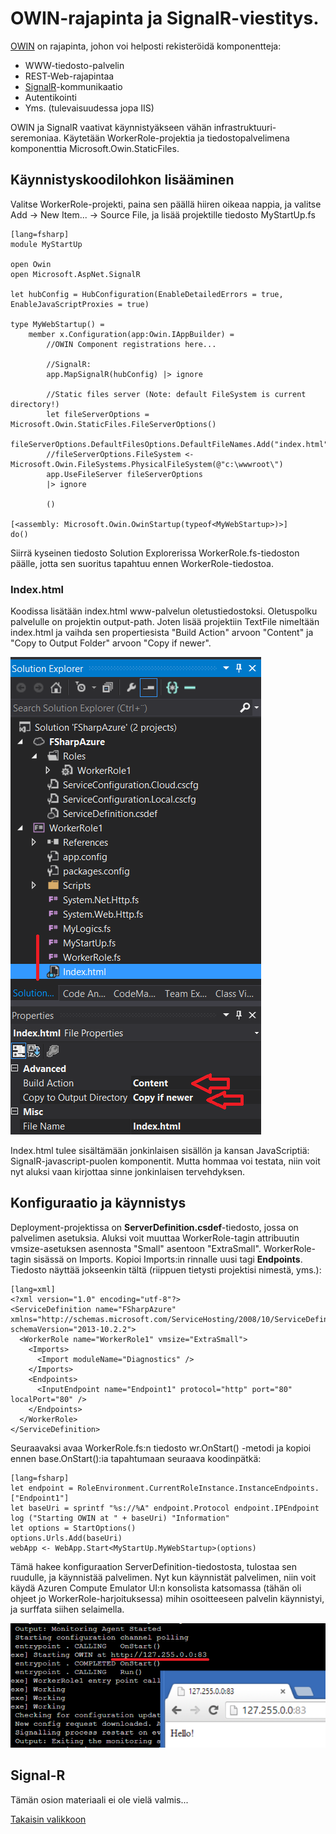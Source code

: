 
# OWIN-rajapinta ja SignalR-viestitys. #

[OWIN](http://owin.org/) on rajapinta, johon voi helposti rekisteröidä komponentteja:

- WWW-tiedosto-palvelin
- REST-Web-rajapintaa 
- [SignalR](http://signalr.net/)-kommunikaatio
- Autentikointi
- Yms. (tulevaisuudessa jopa IIS)


OWIN ja SignalR vaativat käynnistyäkseen vähän infrastruktuuri-seremoniaa. 
Käytetään WorkerRole-projektia ja tiedostopalvelimena komponenttia Microsoft.Owin.StaticFiles.

## Käynnistyskoodilohkon lisääminen ##

Valitse WorkerRole-projekti, paina sen päällä hiiren oikeaa nappia, ja valitse Add -> New Item... -> Source File, ja lisää projektille tiedosto MyStartUp.fs

	[lang=fsharp]
    module MyStartUp

    open Owin
    open Microsoft.AspNet.SignalR

    let hubConfig = HubConfiguration(EnableDetailedErrors = true, EnableJavaScriptProxies = true)

    type MyWebStartup() =
        member x.Configuration(app:Owin.IAppBuilder) =
            //OWIN Component registrations here...

            //SignalR:
            app.MapSignalR(hubConfig) |> ignore            

            //Static files server (Note: default FileSystem is current directory!)
            let fileServerOptions = Microsoft.Owin.StaticFiles.FileServerOptions()
            fileServerOptions.DefaultFilesOptions.DefaultFileNames.Add("index.html")
            //fileServerOptions.FileSystem <- Microsoft.Owin.FileSystems.PhysicalFileSystem(@"c:\wwwroot\")
            app.UseFileServer fileServerOptions
            |> ignore

            ()

    [<assembly: Microsoft.Owin.OwinStartup(typeof<MyWebStartup>)>]
    do()

Siirrä kyseinen tiedosto Solution Explorerissa WorkerRole.fs-tiedoston päälle, jotta sen suoritus tapahtuu ennen WorkerRole-tiedostoa.

### Index.html ###

Koodissa lisätään index.html www-palvelun oletustiedostoksi.
Oletuspolku palvelulle on projektin output-path. Joten lisää projektiin TextFile nimeltään index.html ja vaihda sen propertiesista "Build Action" arvoon "Content" ja "Copy to Output Folder" arvoon "Copy if newer".

![](1-SolutionExplorer.png)

Index.html tulee sisältämään jonkinlaisen sisällön ja kansan JavaScriptiä: SignalR-javascript-puolen komponentit. Mutta hommaa voi testata, niin voit nyt aluksi vaan kirjottaa sinne jonkinlaisen tervehdyksen.
 

## Konfiguraatio ja käynnistys ##

Deployment-projektissa on **ServerDefinition.csdef**-tiedosto, jossa on palvelimen asetuksia. Aluksi voit muuttaa WorkerRole-tagin attribuutin vmsize-asetuksen asennosta "Small" asentoon "ExtraSmall". WorkerRole-tagin sisässä on Imports. Kopioi Imports:in rinnalle uusi tagi **Endpoints**. Tiedosto näyttää jokseenkin tältä (riippuen tietysti projektisi nimestä, yms.):

	[lang=xml]
	<?xml version="1.0" encoding="utf-8"?>
	<ServiceDefinition name="FSharpAzure"
	xmlns="http://schemas.microsoft.com/ServiceHosting/2008/10/ServiceDefinition" schemaVersion="2013-10.2.2">
	  <WorkerRole name="WorkerRole1" vmsize="ExtraSmall">
	    <Imports>
	      <Import moduleName="Diagnostics" />
	    </Imports>
	    <Endpoints>
	      <InputEndpoint name="Endpoint1" protocol="http" port="80" localPort="80" />
	    </Endpoints>
	  </WorkerRole>
	</ServiceDefinition>

Seuraavaksi avaa WorkerRole.fs:n tiedosto wr.OnStart() -metodi ja kopioi ennen base.OnStart():ia tapahtumaan seuraava koodinpätkä:

	[lang=fsharp]
    let endpoint = RoleEnvironment.CurrentRoleInstance.InstanceEndpoints.["Endpoint1"]
    let baseUri = sprintf "%s://%A" endpoint.Protocol endpoint.IPEndpoint
    log ("Starting OWIN at " + baseUri) "Information"
    let options = StartOptions()
    options.Urls.Add(baseUri)
    webApp <- WebApp.Start<MyStartUp.MyWebStartup>(options)

Tämä hakee konfiguraation ServerDefinition-tiedostosta, tulostaa sen ruudulle, ja käynnistää palvelimen. Nyt kun käynnistät palvelimen, niin voit käydä Azuren Compute Emulator UI:n konsolista katsomassa (tähän oli ohjeet jo WorkerRole-harjoituksessa) mihin osoitteeseen palvelin käynnistyi, ja surffata siihen selaimella.

![](2-StaticFileServer.png)

## Signal-R ##

Tämän osion materiaali ei ole vielä valmis...

[Takaisin valikkoon](../Readme.html)